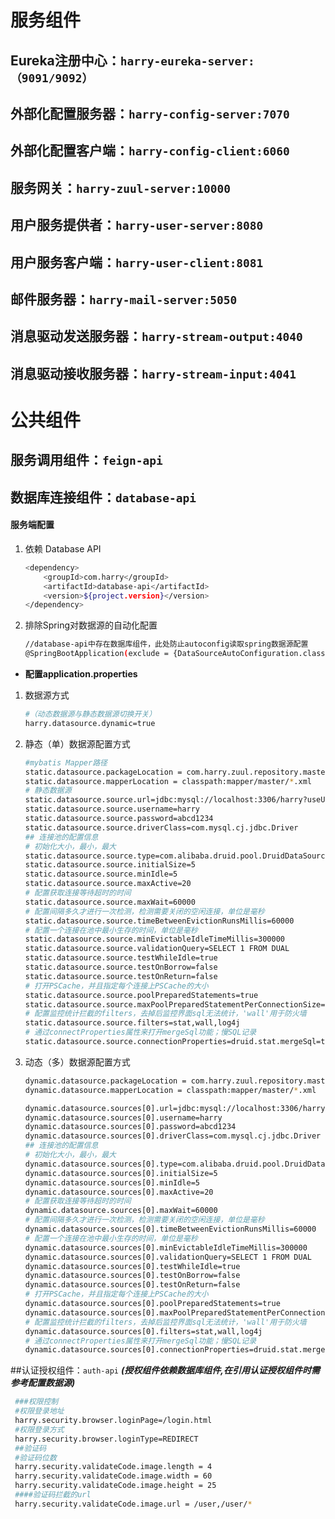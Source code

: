 # 服务组件
## Eureka注册中心：`harry-eureka-server:（9091/9092）`
## 外部化配置服务器：`harry-config-server:7070`
## 外部化配置客户端：`harry-config-client:6060`
## 服务网关：`harry-zuul-server:10000`
## 用户服务提供者：`harry-user-server:8080`
## 用户服务客户端：`harry-user-client:8081`
## 邮件服务器：`harry-mail-server:5050`
## 消息驱动发送服务器：`harry-stream-output:4040`
## 消息驱动接收服务器：`harry-stream-input:4041`
# 公共组件
## 服务调用组件：`feign-api`
## 数据库连接组件：`database-api`
#### 服务端配置
1. 依赖 Database API
    ```sh
    <dependency>
        <groupId>com.harry</groupId>
        <artifactId>database-api</artifactId>
        <version>${project.version}</version>
    </dependency>
    ```
1. 排除Spring对数据源的自动化配置
    ```sh
    //database-api中存在数据库组件，此处防止autoconfig读取spring数据源配置
    @SpringBootApplication(exclude = {DataSourceAutoConfiguration.class})
    ```
- **配置application.properties**
1. 数据源方式
    ```sh
    #（动态数据源与静态数据源切换开关）
    harry.datasource.dynamic=true
    ```
1. 静态（单）数据源配置方式
    ```sh
    #mybatis Mapper路径
    static.datasource.packageLocation = com.harry.zuul.repository.master
    static.datasource.mapperLocation = classpath:mapper/master/*.xml
    # 静态数据源
    static.datasource.source.url=jdbc:mysql://localhost:3306/harry?useUnicode=true&serverTimezone=CTT&characterEncoding=utf8&allowMultiQueries=true
    static.datasource.source.username=harry
    static.datasource.source.password=abcd1234
    static.datasource.source.driverClass=com.mysql.cj.jdbc.Driver
    ## 连接池的配置信息
    # 初始化大小，最小，最大
    static.datasource.source.type=com.alibaba.druid.pool.DruidDataSource
    static.datasource.source.initialSize=5
    static.datasource.source.minIdle=5
    static.datasource.source.maxActive=20
    # 配置获取连接等待超时的时间
    static.datasource.source.maxWait=60000
    # 配置间隔多久才进行一次检测，检测需要关闭的空闲连接，单位是毫秒
    static.datasource.source.timeBetweenEvictionRunsMillis=60000
    # 配置一个连接在池中最小生存的时间，单位是毫秒
    static.datasource.source.minEvictableIdleTimeMillis=300000
    static.datasource.source.validationQuery=SELECT 1 FROM DUAL
    static.datasource.source.testWhileIdle=true
    static.datasource.source.testOnBorrow=false
    static.datasource.source.testOnReturn=false
    # 打开PSCache，并且指定每个连接上PSCache的大小
    static.datasource.source.poolPreparedStatements=true
    static.datasource.source.maxPoolPreparedStatementPerConnectionSize=20
    # 配置监控统计拦截的filters，去掉后监控界面sql无法统计，'wall'用于防火墙
    static.datasource.source.filters=stat,wall,log4j
    # 通过connectProperties属性来打开mergeSql功能；慢SQL记录
    static.datasource.source.connectionProperties=druid.stat.mergeSql=true;druid.stat.slowSqlMillis=5000
    ```
1. 动态（多）数据源配置方式
    ```sh
    dynamic.datasource.packageLocation = com.harry.zuul.repository.master
    dynamic.datasource.mapperLocation = classpath:mapper/master/*.xml
    
    dynamic.datasource.sources[0].url=jdbc:mysql://localhost:3306/harry?useUnicode=true&serverTimezone=CTT&characterEncoding=utf8&allowMultiQueries=true
    dynamic.datasource.sources[0].username=harry
    dynamic.datasource.sources[0].password=abcd1234
    dynamic.datasource.sources[0].driverClass=com.mysql.cj.jdbc.Driver
    ## 连接池的配置信息
    # 初始化大小，最小，最大
    dynamic.datasource.sources[0].type=com.alibaba.druid.pool.DruidDataSource
    dynamic.datasource.sources[0].initialSize=5
    dynamic.datasource.sources[0].minIdle=5
    dynamic.datasource.sources[0].maxActive=20
    # 配置获取连接等待超时的时间
    dynamic.datasource.sources[0].maxWait=60000
    # 配置间隔多久才进行一次检测，检测需要关闭的空闲连接，单位是毫秒
    dynamic.datasource.sources[0].timeBetweenEvictionRunsMillis=60000
    # 配置一个连接在池中最小生存的时间，单位是毫秒
    dynamic.datasource.sources[0].minEvictableIdleTimeMillis=300000
    dynamic.datasource.sources[0].validationQuery=SELECT 1 FROM DUAL
    dynamic.datasource.sources[0].testWhileIdle=true
    dynamic.datasource.sources[0].testOnBorrow=false
    dynamic.datasource.sources[0].testOnReturn=false
    # 打开PSCache，并且指定每个连接上PSCache的大小
    dynamic.datasource.sources[0].poolPreparedStatements=true
    dynamic.datasource.sources[0].maxPoolPreparedStatementPerConnectionSize=20
    # 配置监控统计拦截的filters，去掉后监控界面sql无法统计，'wall'用于防火墙
    dynamic.datasource.sources[0].filters=stat,wall,log4j
    # 通过connectProperties属性来打开mergeSql功能；慢SQL记录
    dynamic.datasource.sources[0].connectionProperties=druid.stat.mergeSql=true;druid.stat.slowSqlMillis=5000
    ```
    
##认证授权组件：`auth-api`
***(授权组件依赖数据库组件,在引用认证授权组件时需参考配置数据源)***
```sh
 ###权限控制
 #权限登录地址
 harry.security.browser.loginPage=/login.html
 #权限登录方式
 harry.security.browser.loginType=REDIRECT
 ##验证码
 #验证码位数
 harry.security.validateCode.image.length = 4
 harry.security.validateCode.image.width = 60
 harry.security.validateCode.image.height = 25
 ####验证码拦截的url
 harry.security.validateCode.image.url = /user,/user/*
 ```
 
 
